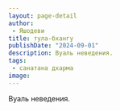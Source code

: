 ```yaml
---
layout: page-detail
author:
 - Яшодеви
title: тула-бхангу
publishDate: "2024-09-01"
description: Вуаль неведения.
tags:
 - санатана дхарма
image: 
---
```


Вуаль неведения.

